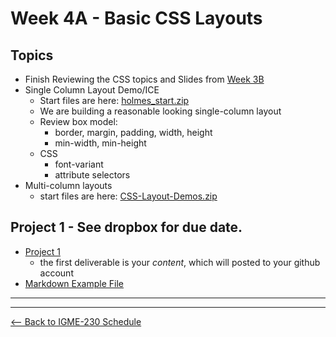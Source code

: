 # Week 4A - Basic CSS Layouts

## Topics
- Finish Reviewing the CSS topics and Slides from [Week 3B](Week-03B-notes.md)
- Single Column Layout Demo/ICE
    - Start files are here: [holmes_start.zip](../exercises/week-4/holmes_start.zip)
    - We are building a reasonable looking single-column layout
    - Review box model:
        - border, margin, padding, width, height
        - min-width, min-height
    - CSS
        - font-variant
        - attribute selectors
 - Multi-column layouts
    - start files are here: [CSS-Layout-Demos.zip](../exercises/week-4/CSS-Layout-Demos.zip)

## Project 1 - See dropbox for due date.
- [Project 1](../projects/project1.md)
    - the first deliverable is your *content*, which will posted to your github account
- [Markdown Example File](../projects/_supporting-files/steam-invaders-demo.md.zip)

<hr><hr>

[<-- Back to IGME-230 Schedule](../schedule.md)

